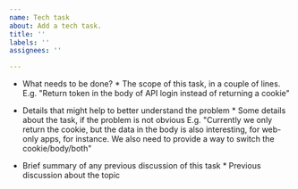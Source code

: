```yaml
---
name: Tech task
about: Add a tech task.
title: ''
labels: ''
assignees: ''

---
```


* What needs to be done? *
The scope of this task, in a couple of lines.
E.g. "Return token in the body of API login instead of returning a cookie"

* Details that might help to better understand the problem *
Some details about the task, if the problem is not obvious
E.g. "Currently we only return the cookie, but the data in the body is also interesting, for web-only apps, for instance. We also need to provide a way to switch the cookie/body/both"

* Brief summary of any previous discussion of this task *
Previous discussion about the topic
